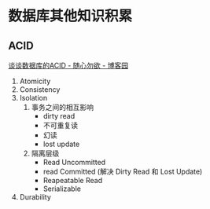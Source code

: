 # 数据库其他知识积累

## ACID

[谈谈数据库的ACID - 随心勿欲 - 博客园](https://www.cnblogs.com/lichunyang321/p/9594196.html)

1. Atomicity
2. Consistency
3. Isolation
   1. 事务之间的相互影响
      - dirty read
      - 不可重复读
      - 幻读
      - lost update
   2. 隔离层级
      - Read Uncommitted
      - read Committed (解决 Dirty Read 和 Lost Update)
      - Reapeatable Read
      - Serializable
4. Durability

